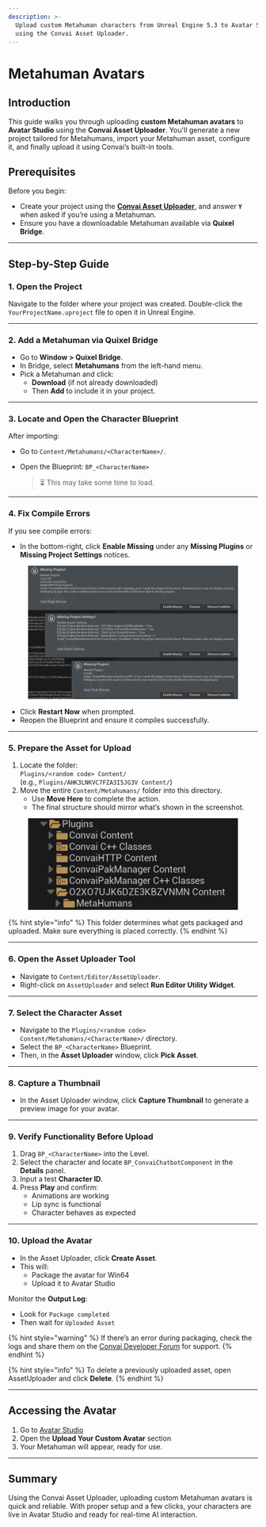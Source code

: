 ```yaml
---
description: >-
  Upload custom Metahuman characters from Unreal Engine 5.3 to Avatar Studio
  using the Convai Asset Uploader.
---
```


# Metahuman Avatars

## Introduction

This guide walks you through uploading **custom Metahuman avatars** to **Avatar Studio** using the **Convai Asset Uploader**. You'll generate a new project tailored for Metahumans, import your Metahuman asset, configure it, and finally upload it using Convai’s built-in tools.

## Prerequisites

Before you begin:

* Create your project using the [**Convai Asset Uploader**](../../../../../asset-uploader/), and answer **`Y`** when asked if you’re using a Metahuman.
* Ensure you have a downloadable Metahuman available via **Quixel Bridge**.

***

## Step-by-Step Guide

### 1. Open the Project

Navigate to the folder where your project was created. Double-click the `YourProjectName.uproject` file to open it in Unreal Engine.

***

### 2. Add a Metahuman via Quixel Bridge

* Go to **Window > Quixel Bridge**.
* In Bridge, select **Metahumans** from the left-hand menu.
* Pick a Metahuman and click:
  * **Download** (if not already downloaded)
  * Then **Add** to include it in your project.

***

### 3. Locate and Open the Character Blueprint

After importing:

* Go to `Content/Metahumans/<CharacterName>/`.
*   Open the Blueprint: `BP_<CharacterName>`

    > ⏳ This may take some time to load.

***

### 4. Fix Compile Errors

If you see compile errors:

* In the bottom-right, click **Enable Missing** under any **Missing Plugins** or **Missing Project Settings** notices.

<figure><img src="../../../../../.gitbook/assets/Screenshot 2025-04-18 224336 (1).png" alt=""><figcaption></figcaption></figure>

* Click **Restart Now** when prompted.
* Reopen the Blueprint and ensure it compiles successfully.

***

### 5. Prepare the Asset for Upload

1. Locate the folder:\
   `Plugins/<random code> Content/`\
   (e.g., `Plugins/AHK3LNKVC7FZA3I5JG3V Content/`)
2. Move the entire `Content/Metahumans/` folder into this directory.
   * Use **Move Here** to complete the action.
   * The final structure should mirror what’s shown in the screenshot.

<figure><img src="../../../../../.gitbook/assets/Screenshot 2025-04-18 231010.png" alt=""><figcaption></figcaption></figure>

{% hint style="info" %}
This folder determines what gets packaged and uploaded. Make sure everything is placed correctly.
{% endhint %}

***

### 6. Open the Asset Uploader Tool

* Navigate to `Content/Editor/AssetUploader`.
* Right-click on `AssetUploader` and select **Run Editor Utility Widget**.

***

### 7. Select the Character Asset

* Navigate to the `Plugins/<random code> Content/Metahumans/<CharacterName>/` directory.
* Select the `BP_<CharacterName>` Blueprint.
* Then, in the **Asset Uploader** window, click **Pick Asset**.

***

### 8. Capture a Thumbnail

* In the Asset Uploader window, click **Capture Thumbnail** to generate a preview image for your avatar.

***

### 9. Verify Functionality Before Upload

1. Drag `BP_<CharacterName>` into the Level.
2. Select the character and locate `BP_ConvaiChatbotComponent` in the **Details** panel.
3. Input a test **Character ID**.
4. Press **Play** and confirm:
   * Animations are working
   * Lip sync is functional
   * Character behaves as expected

***

### 10. Upload the Avatar

* In the Asset Uploader, click **Create Asset**.
* This will:
  * Package the avatar for Win64
  * Upload it to Avatar Studio

Monitor the **Output Log**:

* Look for `Package completed`
* Then wait for `Uploaded Asset`

{% hint style="warning" %}
If there’s an error during packaging, check the logs and share them on the [Convai Developer Forum](https://forum.convai.com/) for support.
{% endhint %}

{% hint style="info" %}
To delete a previously uploaded asset, open AssetUploader and click **Delete**.
{% endhint %}

***

## Accessing the Avatar

1. Go to [Avatar Studio](https://convai.com/)
2. Open the **Upload Your Custom Avatar** section
3. Your Metahuman will appear, ready for use.

***

## Summary

Using the Convai Asset Uploader, uploading custom Metahuman avatars is quick and reliable. With proper setup and a few clicks, your characters are live in Avatar Studio and ready for real-time AI interaction.
